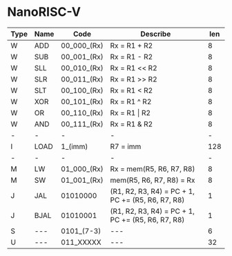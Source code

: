 # NanoRISC-V

|Type|Name|Code|Describe| len |
|-|-|-|-|-|
| W | ADD | 00_000_(Rx) | Rx = R1 + R2 | 8 |
| W | SUB | 00_001_(Rx) | Rx = R1 - R2 | 8 |
| W | SLL | 00_010_(Rx) | Rx = R1 << R2 | 8 |
| W | SLR | 00_011_(Rx) | Rx = R1 >> R2 | 8 |
| W | SLT | 00_100_(Rx) | Rx = R1 < R2 | 8 |
| W | XOR | 00_101_(Rx) | Rx = R1 ^ R2 | 8 |
| W | OR  | 00_110_(Rx) | Rx = R1 \| R2 | 8 |
| W | AND | 00_111_(Rx) | Rx = R1 & R2 | 8 |
|-|-|-|-|-|
| I | LOAD | 1_(imm) | R7 = imm | 128 |
|-|-|-|-|-|
| M | LW | 01_000_(Rx) | Rx = mem(R5, R6, R7, R8) | 8 |
| M | SW | 01_001_(Rx) | mem(R5, R6, R7, R8) = Rx | 8 |
| J | JAL |  01010000 | (R1, R2, R3, R4) = PC + 1, PC += (R5, R6, R7, R8) | 1 |
| J | BJAL | 01010001 | (R1, R2, R3, R4) = PC + 1, PC += (R5, R6, R7, R8) | 1 |
| S | --- | 0101_(7-3) | --- | 6 |
| U | --- | 011_XXXXX | --- | 32 |
